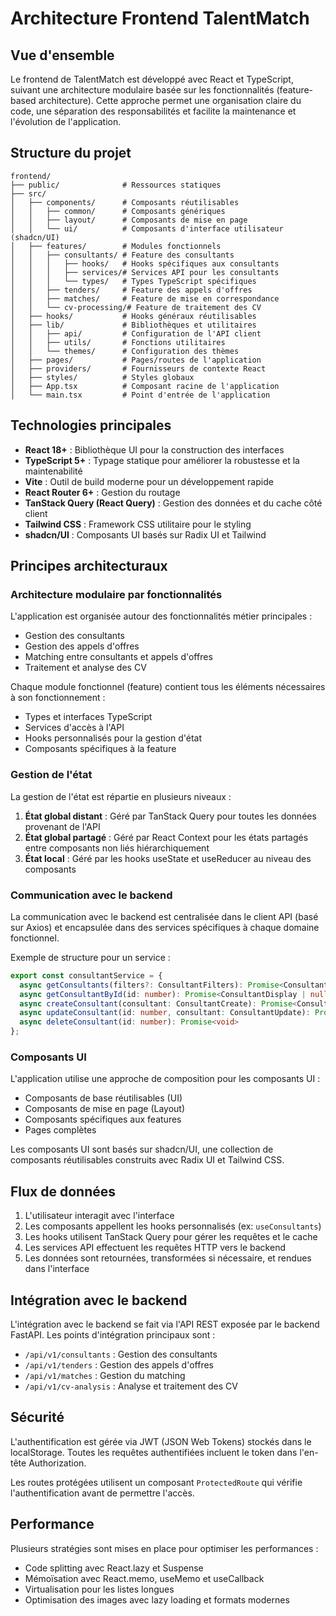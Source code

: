 # Architecture Frontend TalentMatch

## Vue d'ensemble

Le frontend de TalentMatch est développé avec React et TypeScript, suivant une architecture modulaire basée sur les fonctionnalités (feature-based architecture). Cette approche permet une organisation claire du code, une séparation des responsabilités et facilite la maintenance et l'évolution de l'application.

## Structure du projet

```
frontend/
├── public/              # Ressources statiques
├── src/
│   ├── components/      # Composants réutilisables
│   │   ├── common/      # Composants génériques
│   │   ├── layout/      # Composants de mise en page
│   │   └── ui/          # Composants d'interface utilisateur (shadcn/UI)
│   ├── features/        # Modules fonctionnels
│   │   ├── consultants/ # Feature des consultants
│   │   │   ├── hooks/   # Hooks spécifiques aux consultants
│   │   │   ├── services/# Services API pour les consultants
│   │   │   └── types/   # Types TypeScript spécifiques
│   │   ├── tenders/     # Feature des appels d'offres
│   │   ├── matches/     # Feature de mise en correspondance
│   │   └── cv-processing/# Feature de traitement des CV
│   ├── hooks/           # Hooks généraux réutilisables
│   ├── lib/             # Bibliothèques et utilitaires
│   │   ├── api/         # Configuration de l'API client
│   │   ├── utils/       # Fonctions utilitaires
│   │   └── themes/      # Configuration des thèmes
│   ├── pages/           # Pages/routes de l'application
│   ├── providers/       # Fournisseurs de contexte React
│   ├── styles/          # Styles globaux
│   ├── App.tsx          # Composant racine de l'application
│   └── main.tsx         # Point d'entrée de l'application
```

## Technologies principales

- **React 18+** : Bibliothèque UI pour la construction des interfaces
- **TypeScript 5+** : Typage statique pour améliorer la robustesse et la maintenabilité
- **Vite** : Outil de build moderne pour un développement rapide
- **React Router 6+** : Gestion du routage
- **TanStack Query (React Query)** : Gestion des données et du cache côté client
- **Tailwind CSS** : Framework CSS utilitaire pour le styling
- **shadcn/UI** : Composants UI basés sur Radix UI et Tailwind

## Principes architecturaux

### Architecture modulaire par fonctionnalités

L'application est organisée autour des fonctionnalités métier principales :

- Gestion des consultants
- Gestion des appels d'offres
- Matching entre consultants et appels d'offres
- Traitement et analyse des CV

Chaque module fonctionnel (feature) contient tous les éléments nécessaires à son fonctionnement :

- Types et interfaces TypeScript
- Services d'accès à l'API
- Hooks personnalisés pour la gestion d'état
- Composants spécifiques à la feature

### Gestion de l'état

La gestion de l'état est répartie en plusieurs niveaux :

1. **État global distant** : Géré par TanStack Query pour toutes les données provenant de l'API
2. **État global partagé** : Géré par React Context pour les états partagés entre composants non liés hiérarchiquement
3. **État local** : Géré par les hooks useState et useReducer au niveau des composants

### Communication avec le backend

La communication avec le backend est centralisée dans le client API (basé sur Axios) et encapsulée dans des services spécifiques à chaque domaine fonctionnel.

Exemple de structure pour un service :

```typescript
export const consultantService = {
  async getConsultants(filters?: ConsultantFilters): Promise<ConsultantDisplay[]>,
  async getConsultantById(id: number): Promise<ConsultantDisplay | null>,
  async createConsultant(consultant: ConsultantCreate): Promise<ConsultantDisplay>,
  async updateConsultant(id: number, consultant: ConsultantUpdate): Promise<ConsultantDisplay>,
  async deleteConsultant(id: number): Promise<void>
};
```

### Composants UI

L'application utilise une approche de composition pour les composants UI :

- Composants de base réutilisables (UI)
- Composants de mise en page (Layout)
- Composants spécifiques aux features
- Pages complètes

Les composants UI sont basés sur shadcn/UI, une collection de composants réutilisables construits avec Radix UI et Tailwind CSS.

## Flux de données

1. L'utilisateur interagit avec l'interface
2. Les composants appellent les hooks personnalisés (ex: `useConsultants`)
3. Les hooks utilisent TanStack Query pour gérer les requêtes et le cache
4. Les services API effectuent les requêtes HTTP vers le backend
5. Les données sont retournées, transformées si nécessaire, et rendues dans l'interface

## Intégration avec le backend

L'intégration avec le backend se fait via l'API REST exposée par le backend FastAPI. Les points d'intégration principaux sont :

- `/api/v1/consultants` : Gestion des consultants
- `/api/v1/tenders` : Gestion des appels d'offres
- `/api/v1/matches` : Gestion du matching
- `/api/v1/cv-analysis` : Analyse et traitement des CV

## Sécurité

L'authentification est gérée via JWT (JSON Web Tokens) stockés dans le localStorage. Toutes les requêtes authentifiées incluent le token dans l'en-tête Authorization.

Les routes protégées utilisent un composant `ProtectedRoute` qui vérifie l'authentification avant de permettre l'accès.

## Performance

Plusieurs stratégies sont mises en place pour optimiser les performances :

- Code splitting avec React.lazy et Suspense
- Mémoïsation avec React.memo, useMemo et useCallback
- Virtualisation pour les listes longues
- Optimisation des images avec lazy loading et formats modernes
